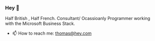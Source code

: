 ### Hey 👋

Half British , Half French. Consultant/ Ocassioanly Programmer working with the Microsoft Business Stack.

- 📫 How to reach me: thomas@hey.com


